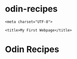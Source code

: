 # odin-recipes

<!DOCTYPE html>

<html lang="en">

  <head>

    <meta charset="UTF-8">

    <title>My First Webpage</title>

  </head>

  <body>
    <h1>Odin Recipes</h1>
    
  </body>  

</html>